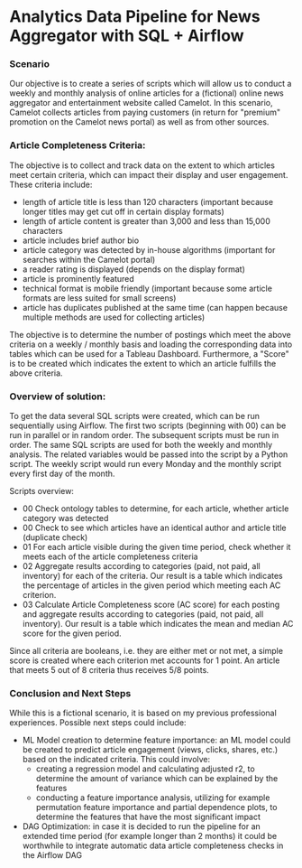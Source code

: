 # Analytics Data Pipeline for News Aggregator with SQL + Airflow

### Scenario
Our objective is to create a series of scripts which will allow us to conduct a weekly and monthly analysis of online articles for a (fictional) online news aggregator and entertainment website called Camelot. In this scenario, Camelot collects articles from paying customers (in return for "premium" promotion on the Camelot news portal) as well as from other sources.

### Article Completeness Criteria:

The objective is to collect and track data on the extent to which articles meet certain criteria, which can impact their display and user engagement. These criteria include:

- length of article title is less than 120 characters (important because longer titles may get cut off in certain display formats)
- length of article content is greater than 3,000 and less than 15,000 characters
- article includes brief author bio
- article category was detected by in-house algorithms (important for searches within the Camelot portal)
- a reader rating is displayed (depends on the display format)
- article is prominently featured
- technical format is mobile friendly (important because some article formats are less suited for small screens)
- article has duplicates published at the same time (can happen because multiple methods are used for collecting articles)

The objective is to determine the number of postings which meet the above criteria on a weekly / monthly basis and loading the corresponding data into tables which can be used for a Tableau Dashboard. Furthermore, a "Score" is to be created which indicates the extent to which an article fulfills the above criteria. 

### Overview of solution: 

To get the data several SQL scripts were created, which can be run sequentially using Airflow. The first two scripts (beginning with 00) can be run in parallel or in random order. The subsequent scripts must be run in order. The same SQL scripts are used for both the weekly and monthly analysis. The related variables would be passed into the script by a Python script. The weekly script would run every Monday and the monthly script every first day of the month.

Scripts overview:
- 00 Check ontology tables to determine, for each article, whether article category was detected  
- 00 Check to see which articles have an identical author and article title (duplicate check)
- 01 For each article visible during the given time period, check whether it meets each of the article completeness criteria
- 02 Aggregate results according to categories (paid, not paid, all inventory) for each of the criteria. Our result is a table which indicates the percentage of articles in the given period which meeting each AC criterion.
- 03 Calculate Article Completeness score (AC score) for each posting and aggregate results according to categories (paid, not paid, all inventory). Our result is a table which indicates the mean and median AC score for the given period. 

Since all criteria are booleans, i.e. they are either met or not met, a simple score is created where each criterion met accounts for 1 point. An article that meets 5 out of 8 criteria thus receives 5/8 points.

### Conclusion and Next Steps
While this is a fictional scenario, it is based on my previous professional experiences. 
Possible next steps could include:
- ML Model creation to determine feature importance: an ML model could be created to predict article engagement (views, clicks, shares, etc.) based on the indicated criteria. This could involve:
  - creating a regression model and calculating adjusted r2, to determine the amount of variance which can be explained by the features
  - conducting a feature importance analysis, utilizing for example permutation feature importance and partial dependence plots, to determine the features that have the most significant impact
- DAG Optimization: in case it is decided to run the pipeline for an extended time period (for example longer than 2 months) it could be worthwhile to integrate automatic data article completeness checks in the Airflow DAG



